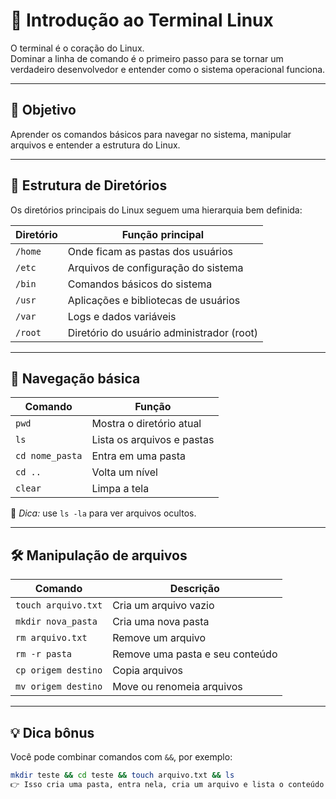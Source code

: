 # 🐧 Introdução ao Terminal Linux

O terminal é o coração do Linux.  
Dominar a linha de comando é o primeiro passo para se tornar um verdadeiro desenvolvedor e entender como o sistema operacional funciona.

---

## 🎯 Objetivo
Aprender os comandos básicos para navegar no sistema, manipular arquivos e entender a estrutura do Linux.

---

## 📂 Estrutura de Diretórios
Os diretórios principais do Linux seguem uma hierarquia bem definida:

| Diretório | Função principal |
|------------|------------------|
| `/home` | Onde ficam as pastas dos usuários |
| `/etc` | Arquivos de configuração do sistema |
| `/bin` | Comandos básicos do sistema |
| `/usr` | Aplicações e bibliotecas de usuários |
| `/var` | Logs e dados variáveis |
| `/root` | Diretório do usuário administrador (root) |

---

## 🧭 Navegação básica

| Comando | Função |
|----------|--------|
| `pwd` | Mostra o diretório atual |
| `ls` | Lista os arquivos e pastas |
| `cd nome_pasta` | Entra em uma pasta |
| `cd ..` | Volta um nível |
| `clear` | Limpa a tela |

📌 *Dica:* use `ls -la` para ver arquivos ocultos.

---

## 🛠️ Manipulação de arquivos

| Comando | Descrição |
|----------|-----------|
| `touch arquivo.txt` | Cria um arquivo vazio |
| `mkdir nova_pasta` | Cria uma nova pasta |
| `rm arquivo.txt` | Remove um arquivo |
| `rm -r pasta` | Remove uma pasta e seu conteúdo |
| `cp origem destino` | Copia arquivos |
| `mv origem destino` | Move ou renomeia arquivos |

---

## 💡 Dica bônus

Você pode combinar comandos com `&&`, por exemplo:

```bash
mkdir teste && cd teste && touch arquivo.txt && ls
👉 Isso cria uma pasta, entra nela, cria um arquivo e lista o conteúdo — tudo em uma linha!
